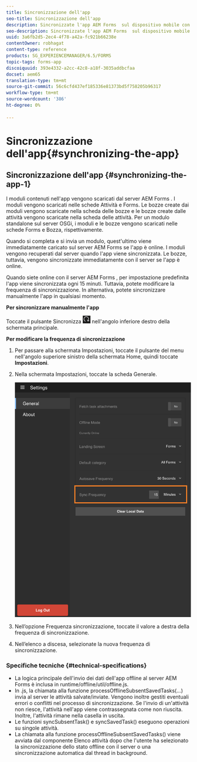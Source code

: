 ```yaml
---
title: Sincronizzazione dell'app
seo-title: Sincronizzazione dell'app
description: Sincronizzate l'app AEM Forms  sul dispositivo mobile con il server AEM Forms .
seo-description: Sincronizzate l'app AEM Forms  sul dispositivo mobile con il server AEM Forms .
uuid: 3a6fb2d5-2ec4-4f78-a42a-fc921b66238e
contentOwner: robhagat
content-type: reference
products: SG_EXPERIENCEMANAGER/6.5/FORMS
topic-tags: forms-app
discoiquuid: 393e4332-a2cc-42c8-a18f-3035addbcfaa
docset: aem65
translation-type: tm+mt
source-git-commit: 56c6cfd437ef185336e81373bd5f758205b96317
workflow-type: tm+mt
source-wordcount: '386'
ht-degree: 0%

---
```



# Sincronizzazione dell&#39;app{#synchronizing-the-app}

## Sincronizzazione dell&#39;app {#synchronizing-the-app-1}

I moduli contenuti nell&#39;app vengono scaricati dal server AEM Forms . I moduli vengono scaricati nelle schede Attività e Forms. Le bozze create dai moduli vengono scaricate nella scheda delle bozze e le bozze create dalle attività vengono scaricate nella scheda delle attività. Per un modulo standalone sul server OSGi, i moduli e le bozze vengono scaricati nelle schede Forms e Bozza, rispettivamente.

Quando si completa e si invia un modulo, quest&#39;ultimo viene immediatamente caricato sul server AEM Forms  se l&#39;app è online. I moduli vengono recuperati dal server quando l&#39;app viene sincronizzata. Le bozze, tuttavia, vengono sincronizzate immediatamente con il server se l&#39;app è online.

Quando siete online con il server AEM Forms , per impostazione predefinita l&#39;app viene sincronizzata ogni 15 minuti. Tuttavia, potete modificare la frequenza di sincronizzazione. In alternativa, potete sincronizzare manualmente l&#39;app in qualsiasi momento.

**Per sincronizzare manualmente l&#39;app**

Toccate il pulsante Sincronizza ![app di sincronizzazione](assets/sync-app.png) nell&#39;angolo inferiore destro della schermata principale.

**Per modificare la frequenza di sincronizzazione**

1. Per passare alla schermata Impostazioni, toccate il pulsante del menu nell&#39;angolo superiore sinistro della schermata Home, quindi toccate **Impostazioni**.
1. Nella schermata Impostazioni, toccate la scheda Generale.

   ![Impostazione della frequenza di sincronizzazione nella finestra Impostazioni generali](assets/gen-settings-2.png)

1. Nell’opzione Frequenza sincronizzazione, toccate il valore a destra della frequenza di sincronizzazione.
1. Nell’elenco a discesa, selezionate la nuova frequenza di sincronizzazione.

### Specifiche tecniche {#technical-specifications}

* La logica principale dell&#39;invio dei dati dell&#39;app offline al server AEM Forms  è inclusa in runtime/offline/util/offline.js.
* In .js, la chiamata alla funzione processOfflineSubsentSavedTasks(...) invia al server le attività salvate/inviate. Vengono inoltre gestiti eventuali errori o conflitti nel processo di sincronizzazione. Se l&#39;invio di un&#39;attività non riesce, l&#39;attività nell&#39;app viene contrassegnata come non riuscita. Inoltre, l&#39;attività rimane nella casella in uscita.
* Le funzioni syncSubsentTask() e syncSavedTask() eseguono operazioni su singole attività.
* La chiamata alla funzione processOfflineSubsentSavedTasks() viene avviata dal componente Elenco attività dopo che l&#39;utente ha selezionato la sincronizzazione dello stato offline con il server o una sincronizzazione automatica dal thread in background.
